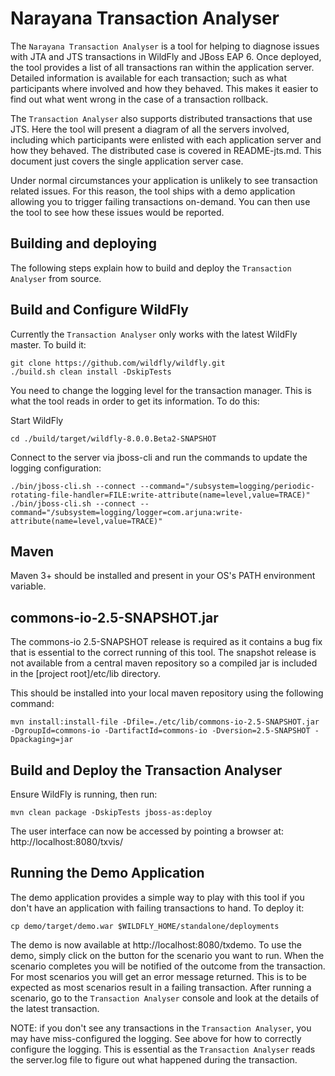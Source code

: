 # Narayana Transaction Analyser

The `Narayana Transaction Analyser` is a tool for helping to diagnose issues with JTA and JTS transactions in WildFly
and JBoss EAP 6. Once deployed, the tool provides a list of all transactions ran within the application server. Detailed
information is available for each transaction; such as what participants where involved and how they behaved. This makes
it easier to find out what went wrong in the case of a transaction rollback.

The `Transaction Analyser` also supports distributed transactions that use JTS. Here the tool will present a diagram of
all the servers involved, including which participants were enlisted with each application server and how they behaved. The distributed
case is covered in README-jts.md. This document just covers the single application server case.

Under normal circumstances your application is unlikely to see transaction related issues. For this reason, the tool ships
with a demo application allowing you to trigger failing transactions on-demand. You can then use the tool to see how
these issues would be reported.


## Building and deploying

The following steps explain how to build and deploy the `Transaction Analyser` from source.

## Build and Configure WildFly

Currently the `Transaction Analyser` only works with the latest WildFly master. To build it:

    git clone https://github.com/wildfly/wildfly.git
    ./build.sh clean install -DskipTests

You need to change the logging level for the transaction manager. This is what the tool reads in order to get its information. To do this:

Start WildFly

    cd ./build/target/wildfly-8.0.0.Beta2-SNAPSHOT

Connect to the server via jboss-cli and run the commands to update the logging configuration:

    ./bin/jboss-cli.sh --connect --command="/subsystem=logging/periodic-rotating-file-handler=FILE:write-attribute(name=level,value=TRACE)"
    ./bin/jboss-cli.sh --connect --command="/subsystem=logging/logger=com.arjuna:write-attribute(name=level,value=TRACE)"


## Maven

Maven 3+ should be installed and present in your OS's PATH environment variable.

## commons-io-2.5-SNAPSHOT.jar

The commons-io 2.5-SNAPSHOT release is required as it contains a bug fix that is essential to the correct running of this tool.
The snapshot release is not available from a central maven repository so a compiled jar is included in the [project root]/etc/lib directory.

This should be installed into your local maven repository using the following command:

    mvn install:install-file -Dfile=./etc/lib/commons-io-2.5-SNAPSHOT.jar -DgroupId=commons-io -DartifactId=commons-io -Dversion=2.5-SNAPSHOT -Dpackaging=jar

## Build and Deploy the Transaction Analyser
Ensure WildFly is running, then run:

    mvn clean package -DskipTests jboss-as:deploy

The user interface can now be accessed by pointing a browser at: http://localhost:8080/txvis/


## Running the Demo Application
The demo application provides a simple way to play with this tool if you don't have an application with failing transactions to hand. To deploy it:

    cp demo/target/demo.war $WILDFLY_HOME/standalone/deployments

The demo is now available at http://localhost:8080/txdemo. To use the demo, simply click on the button for the scenario you want to run. When the scenario
completes you will be notified of the outcome from the transaction. For most scenarios you will get an error message returned. This is to be expected
as most scenarios result in a failing transaction. After running a scenario, go to the `Transaction Analyser` console and look at the details of the
latest transaction.

NOTE: if you don't see any transactions in the `Transaction Analyser`, you may have miss-configured the logging. See above for how to correctly configure the logging.
This is essential as the `Transaction Analyser` reads the server.log file to figure out what happened during the transaction.